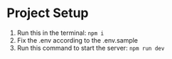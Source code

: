 # Project Setup
1. Run this in the terminal:
``` npm i ```
2. Fix the .env according to the .env.sample
3. Run this command to start the server:
``` npm run dev ```